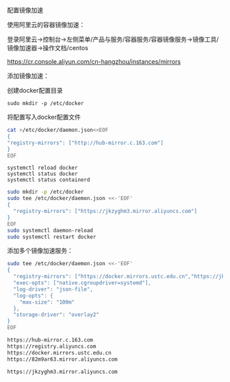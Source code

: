 配置镜像加速

使用阿里云的容器镜像加速：

登录阿里云->控制台->左侧菜单/产品与服务/容器服务/容器镜像服务->镜像工具/镜像加速器->操作文档/centos

https://cr.console.aliyun.com/cn-hangzhou/instances/mirrors



添加镜像加速：

创建docker配置目录

```
sudo mkdir -p /etc/docker
```

将配置写入docker配置文件

```bash
cat >/etc/docker/daemon.json<<EOF
{
"registry-mirrors": ["http://hub-mirror.c.163.com"]
}
EOF
```

```
systemctl reload docker
systemctl status docker
systemctl status containerd
```



```bash
sudo mkdir -p /etc/docker
sudo tee /etc/docker/daemon.json <<-'EOF'
{
  "registry-mirrors": ["https://jkzyghm3.mirror.aliyuncs.com"]
}
EOF
sudo systemctl daemon-reload
sudo systemctl restart docker
```



添加多个镜像加速服务：

```bash
sudo tee /etc/docker/daemon.json <<-'EOF'
{
  "registry-mirrors": ["https://docker.mirrors.ustc.edu.cn","https://jkzyghm3.mirror.aliyuncs.com"],
  "exec-opts": ["native.cgroupdriver=systemd"],
  "log-driver": "json-file",
  "log-opts": {
    "max-size": "100m"
  },
  "storage-driver": "overlay2"
}
EOF
```

```bash
https://hub-mirror.c.163.com 
https://registry.aliyuncs.com
https://docker.mirrors.ustc.edu.cn
https://82m9ar63.mirror.aliyuncs.com

https://jkzyghm3.mirror.aliyuncs.com
```

